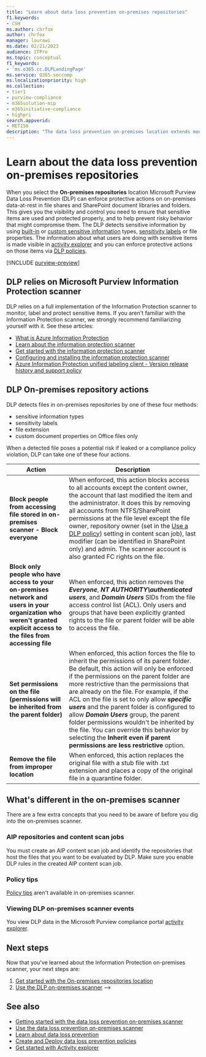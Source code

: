 ```yaml
---
title: "Learn about data loss prevention on-premises repositories"
f1.keywords:
- CSH
ms.author: chrfox
author: chrfox
manager: laurawi
ms.date: 02/21/2023
audience: ITPro
ms.topic: conceptual
f1_keywords:
- 'ms.o365.cc.DLPLandingPage'
ms.service: O365-seccomp
ms.localizationpriority: high
ms.collection: 
- tier1
- purview-compliance
- m365solution-mip
- m365initiative-compliance
- highpri
search.appverid: 
- MET150
description: "The data loss prevention on-premises location extends monitoring of file activities and protective actions for those files to on-premises file shares and SharePoint folders and document libraries. Files are scanned and protected by Purview Information Protection scanner"
---
```


# Learn about the data loss prevention on-premises repositories

When you select the **On-premises repositories** location Microsoft Purview Data Loss Prevention (DLP) can enforce protective actions on on-premises data-at-rest in file shares and SharePoint document libraries and folders. This gives you the visibility and control you need to ensure that sensitive items are used and protected properly, and to help prevent risky behavior that might compromise them. The DLP detects sensitive information by using [built-in](sensitive-information-type-entity-definitions.md) or [custom sensitive information](create-a-custom-sensitive-information-type.md) types, [sensitivity labels](sensitivity-labels.md) or file properties. The information about what users are doing with sensitive items is made visible in [activity explorer](data-classification-activity-explorer.md) and you can enforce protective actions on those items via [DLP policies](dlp-learn-about-dlp.md).

[!INCLUDE [purview-preview](../includes/purview-preview.md)]

## DLP relies on Microsoft Purview Information Protection scanner

DLP relies on a full implementation of the Information Protection scanner to monitor, label and protect sensitive items. If you aren't familiar with the Information Protection scanner, we strongly recommend familiarizing yourself with it. See these articles:

- [What is Azure Information Protection](/azure/information-protection/what-is-information-protection)
- [Learn about the information protection scanner](deploy-scanner.md)
- [Get started with the information protection scanner](deploy-scanner-prereqs.md)
- [Configuring and installing the information protection scanner](deploy-scanner-configure-install.md)
- [Azure Information Protection unified labeling client - Version release history and support policy](/azure/information-protection/rms-client/unifiedlabelingclient-version-release-history)

## DLP On-premises repository actions

DLP detects files in on-premises repositories by one of these four methods:

- sensitive information types
- sensitivity labels
- file extension
- custom document properties on Office files only 

When a detected file poses a potential risk if leaked or a compliance policy violation, DLP can take one of these four actions.

|Action |Description  |
|---------|---------|
|**Block people from accessing file stored in  on-premises scanner - Block everyone** | When enforced, this action blocks access to all accounts except the content owner, the account that last modified the item and the administrator. It does this by removing all accounts from NTFS/SharePoint permissions at the file level except the file owner, repository owner (set in the [Use a DLP policy](deploy-scanner-configure-install.md#use-a-dlp-policy)) setting in content scan job), last modifier (can be identified in SharePoint only) and admin. The scanner account is also granted FC rights on the file.|
|**Block only people who have access to your on-premises network and users in your organization who weren't granted explicit access to the files from accessing file**    |When enforced, this action removes the ***Everyone***, ***NT AUTHORITY\authenticated users***, and ***Domain Users*** SIDs from the file access control list (ACL). Only users and groups that have been explicitly granted rights to the file or parent folder will be able to access the file.|
|**Set permissions on the file (permissions will be inherited from the parent folder)**|When enforced, this action forces the file to inherit the permissions of its parent folder. Be default, this action will only be enforced if the permissions on the parent folder are more restrictive than the permissions that are already on the file. For example, if the ACL on the file is set to only allow ***specific users*** and the parent folder is configured to allow ***Domain Users*** group, the parent folder permissions wouldn't be inherited by the file. You can override this behavior by selecting the **Inherit even if parent permissions are less restrictive** option.|
|**Remove the file from improper location**|When enforced, this action replaces the original file with a stub file with .txt extension and places a copy of the original file in a quarantine folder. 

## What's different in the on-premises scanner

There are a few extra concepts that you need to be aware of before you dig into the on-premises scanner.

### AIP repositories and content scan jobs

You must create an AIP content scan job and identify the repositories that host the files that you want to be evaluated by DLP. Make sure you enable DLP rules in the created AIP content scan job.

### Policy tips

[Policy tips](use-notifications-and-policy-tips.md) aren't available in on-premises scanner.


### Viewing DLP on-premises scanner events

You view DLP data in the Microsoft Purview compliance portal [activity explorer](data-classification-activity-explorer.md). 

## Next steps

Now that you've learned about the Information Protection on-premises scanner, your next steps are:

1. [Get started with the On-premises repositories location](dlp-on-premises-scanner-get-started.md)
2. [Use the DLP on-premises scanner](dlp-on-premises-scanner-use.md)
-->
## See also

- [Getting started with the data loss prevention on-premises scanner](dlp-on-premises-scanner-get-started.md)
- [Use the data loss prevention on-premises scanner](dlp-on-premises-scanner-use.md)
- [Learn about data loss prevention](dlp-learn-about-dlp.md)
- [Create and Deploy data loss prevention policies](dlp-create-deploy-policy.md)
- [Get started with Activity explorer](data-classification-activity-explorer.md)
